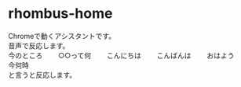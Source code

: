 # rhombus-home  
Chromeで動くアシスタントです。  
音声で反応します。  
今のところ　　
○○って何　　
こんにちは　　
こんばんは　　
おはよう　　
今何時  
と言うと反応します。
